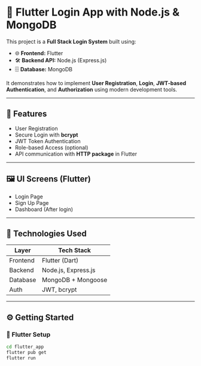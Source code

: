 # 🔐 Flutter Login App with Node.js & MongoDB

This project is a **Full Stack Login System** built using:

- 🌐 **Frontend:** Flutter
- 🛠 **Backend API:** Node.js (Express.js)
- 🗄 **Database:** MongoDB

It demonstrates how to implement **User Registration**, **Login**, **JWT-based Authentication**, and **Authorization** using modern development tools.

---

## 🚀 Features

- User Registration
- Secure Login with **bcrypt**
- JWT Token Authentication
- Role-based Access (optional)
- API communication with **HTTP package** in Flutter

---

## 🖼 UI Screens (Flutter)

- Login Page
- Sign Up Page
- Dashboard (After login)

---

## 🧠 Technologies Used

| Layer    | Tech Stack          |
| -------- | ------------------- |
| Frontend | Flutter (Dart)      |
| Backend  | Node.js, Express.js |
| Database | MongoDB + Mongoose  |
| Auth     | JWT, bcrypt         |

---

## ⚙️ Getting Started

### 📱 Flutter Setup

```bash
cd flutter_app
flutter pub get
flutter run


```
